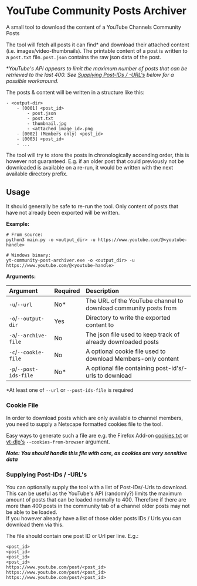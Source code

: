# YouTube Community Posts Archiver
A small tool to download the content of a YouTube Channels Community Posts

The tool will fetch all posts it can find* and download their attached content (i.e. images/video-thumbnails). The printable content of a post is written to a `post.txt` file. `post.json` contains the raw json data of the post.

*_YouTube's API appears to limit the maximum number of posts that can be retrieved to the last 400. See [Supplying Post-IDs / -URL's](#supplying-post-ids---urls) below for a possible workaround._

The posts & content will be written in a structure like this:
```
- <output-dir>
    - [0001] <post_id>
        - post.json
        - post.txt
        - thumbnail.jpg
        - <attached_image_id>.png
    - [0002] (Members only) <post_id>
    - [0003] <post_id>
    - ...
```

The tool will try to store the posts in chronologically accending order, this is however not guaranteed. E.g. if an older post that could previously not be downloaded is available on a re-run, it would be written with the next available directory prefix.

## Usage

It should generally be safe to re-run the tool. Only content of posts that have not already been exported will be written.

**Example:**
```
# From source:
python3 main.py -o <output_dir> -u https://www.youtube.com/@<youtube-handle>

# Windows binary:
yt-community-post-archiver.exe -o <output_dir> -u https://www.youtube.com/@<youtube-handle>
```

**Arguments:**

|Argument|Required|Description|
|:-|:-|:-|
|`-u`/`--url`|No*|The URL of the YouTube channel to download community posts from|
|`-o`/`--output-dir`|Yes|Directory to write the exported content to|
|`-a`/`--archive-file`|No|The json file used to keep track of already downloaded posts|
|`-c`/`--cookie-file`|No|A optional cookie file used to download Members-only content|
|`-p`/`--post-ids-file`|No*|A optional file containing post-id's/-urls to download|

*At least one of `--url` or `--post-ids-file` is required

### Cookie File
In order to download posts which are only available to channel members, you need to supply a Netscape formatted cookies file to the tool.

Easy ways to generate such a file are e.g. the Firefox Add-on [cookies.txt](https://github.com/hrdl-github/cookies-txt) or [yt-dlp's](https://github.com/yt-dlp/yt-dlp) `--cookies-from-browser` argument.

_**Note: You should handle this file with care, as cookies are very sensitive data**_

### Supplying Post-IDs / -URL's
You can optionally supply the tool with a list of Post-IDs/-Urls to download.  
This can be useful as the YouTube's API (randomly?) limits the maximum amount of posts that can be loaded normally to 400. Therefore if there are more than 400 posts in the community tab of a channel older posts may not be able to be loaded.  
If you however already have a list of those older posts IDs / Urls you can download them via this.

The file should contain one post ID or Url per line. E.g.:
```
<post_id>
<post_id>
<post_id>
<post_id>
https://www.youtube.com/post/<post_id>
https://www.youtube.com/post/<post_id>
https://www.youtube.com/post/<post_id>
```
